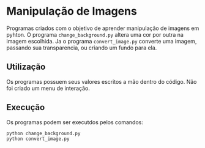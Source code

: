 # Manipulação de Imagens

Programas criados com o objetivo de aprender manipulação de imagens em pyhton. O programa `change_background.py` altera uma cor por outra na imagem escolhida. Ja o programa `convert_image.py` converte uma imagem, passando sua transparencia, ou criando um fundo para ela.

## Utilização

Os programas possuem seus valores escritos a mão dentro do código. Não foi criado um menu de interação.



## Execução

Os programas podem ser executdos pelos comandos:

```bash
python change_background.py
python convert_image.py
```

